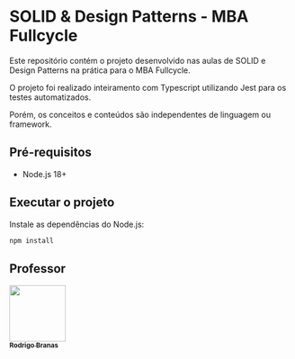 # SOLID & Design Patterns - MBA Fullcycle

Este repositório contém o projeto desenvolvido nas aulas de SOLID e Design Patterns na prática para o MBA Fullcycle.

O projeto foi realizado inteiramento com Typescript utilizando Jest para os testes automatizados.

Porém, os conceitos e conteúdos são independentes de linguagem ou framework.

## Pré-requisitos

- Node.js 18+

## Executar o projeto

Instale as dependências do Node.js:

```bash
npm install
```

## Professor

<a href="https://github.com/rodrigobranas">
    <img src="https://avatars.githubusercontent.com/u/7491283?v=4" width="100px;" alt=""/>
    <br />
    <sub>
        <b>Rodrigo Branas</b>
    </sub>
</a>
